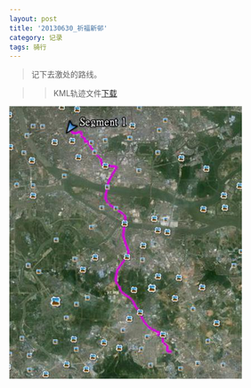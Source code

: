 ```yaml
---
layout: post
title: '20130630_祈福新邨'
category: 记录
tags: 骑行
---
```


>记下去激处的路线。

>>KML轨迹文件[下载](/assets/download/20130630_到祈福新邨_kml.zip)

![轨迹图](/assets/images/2013/20130630_祈福新邨.JPG)
